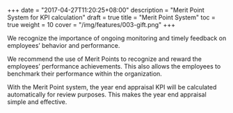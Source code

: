 +++
date = "2017-04-27T11:20:25+08:00"
description = "Merit Point System for KPI calculation"
draft = true
title = "Merit Point System"
toc = true
weight = 10
cover = "/img/features/003-gift.png"
+++

We recognize the importance of ongoing monitoring and timely feedback on employees’ behavior and performance.

We recommend the use of Merit Points to recognize and reward the employees’ performance achievements. This also allows the employees to benchmark their performance within the organization.

With the Merit Point system, the year end appraisal KPI will be calculated automatically for review purposes. This makes the year end appraisal simple and effective.
